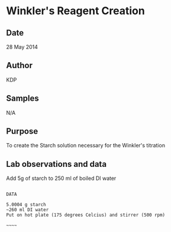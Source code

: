 # Winkler's Reagent Creation

## Date

28 May 2014

## Author

KDP

## Samples

N/A

## Purpose

To create the Starch solution necessary for the Winkler's titration

## Lab observations and data

Add 5g of starch to 250 ml of boiled DI water
~~~~~

DATA 

5.0004 g starch
~260 ml DI water
Put on hot plate (175 degrees Celcius) and stirrer (500 rpm) 

~~~~

